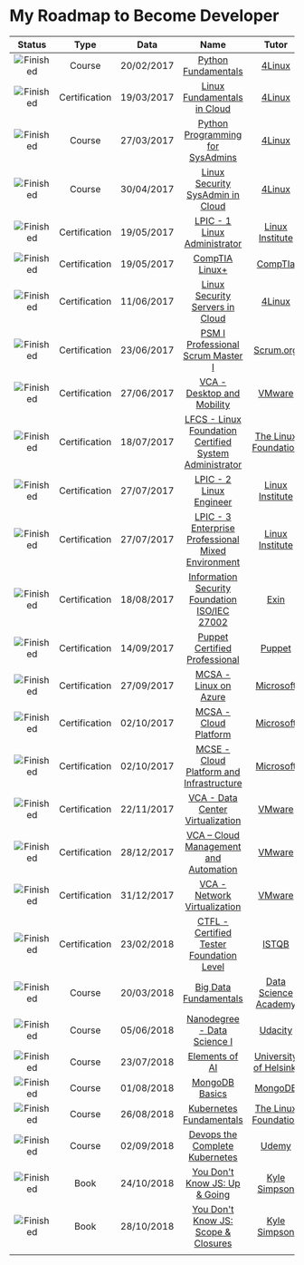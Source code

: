 

# My Roadmap to Become Developer



|          Status       |   Type        |   Data     | Name                                                      | Tutor                   |
|:---------------------:|:-------------:|:----------:|:---------------------------------------------------------:|:-----------------------:|
| ![Finished][Finished] |     Course    | 20/02/2017 | [Python Fundamentals]                                     | [4Linux]                |
| ![Finished][Finished] | Certification | 19/03/2017 | [Linux Fundamentals in Cloud]                             | [4Linux]                |
| ![Finished][Finished] |     Course    | 27/03/2017 | [Python Programming for SysAdmins]                        | [4Linux]                |
| ![Finished][Finished] |     Course    | 30/04/2017 | [Linux Security SysAdmin in Cloud]                        | [4Linux]                | 
| ![Finished][Finished] | Certification | 19/05/2017 | [LPIC - 1 Linux Administrator]                            | [Linux Institute]       |
| ![Finished][Finished] | Certification | 19/05/2017 | [CompTIA Linux+]                                          | [CompTIa]               |
| ![Finished][Finished] | Certification | 11/06/2017 | [Linux Security Servers in Cloud]                         | [4Linux]                |
| ![Finished][Finished] | Certification | 23/06/2017 | [PSM I Professional Scrum Master I]                       | [Scrum.org]             |
| ![Finished][Finished] | Certification | 27/06/2017 | [VCA - Desktop and Mobility]                              | [VMware]                |
| ![Finished][Finished] | Certification | 18/07/2017 | [LFCS - Linux Foundation Certified System Administrator]  | [The Linux Foundation]  |
| ![Finished][Finished] | Certification | 27/07/2017 | [LPIC - 2 Linux Engineer ]                                | [Linux Institute]       |
| ![Finished][Finished] | Certification | 27/07/2017 | [LPIC - 3 Enterprise Professional Mixed Environment]      | [Linux Institute]       |
| ![Finished][Finished] | Certification | 18/08/2017 | [Information Security Foundation ISO/IEC 27002]           | [Exin]                  |
| ![Finished][Finished] | Certification | 14/09/2017 | [Puppet Certified Professional]                           | [Puppet]                |
| ![Finished][Finished] | Certification | 27/09/2017 | [MCSA - Linux on Azure]                                   | [Microsoft]             |
| ![Finished][Finished] | Certification | 02/10/2017 | [MCSA - Cloud Platform]                                   | [Microsoft]             |
| ![Finished][Finished] | Certification | 02/10/2017 | [MCSE - Cloud Platform and Infrastructure]                | [Microsoft]             |
| ![Finished][Finished] | Certification | 22/11/2017 | [VCA - Data Center Virtualization]                        | [VMware]                |
| ![Finished][Finished] | Certification | 28/12/2017 | [VCA – Cloud Management and Automation]                   | [VMware]                |
| ![Finished][Finished] | Certification | 31/12/2017 | [VCA - Network Virtualization]                            | [VMware]                |
| ![Finished][Finished] | Certification | 23/02/2018 | [CTFL - Certified Tester Foundation Level]                | [ISTQB]                 |
| ![Finished][Finished] |     Course    | 20/03/2018 | [Big Data Fundamentals]                                   | [Data Science Academy]  |
| ![Finished][Finished] |     Course    | 05/06/2018 | [Nanodegree - Data Science I]                             | [Udacity]               |
| ![Finished][Finished] |     Course    | 23/07/2018 | [Elements of AI]                                          | [University of Helsinki]|
| ![Finished][Finished] |     Course    | 01/08/2018 | [MongoDB Basics]                                          | [MongoDB]               |
| ![Finished][Finished] |     Course    | 26/08/2018 | [Kubernetes Fundamentals]                                 | [The Linux Foundation]  |
| ![Finished][Finished] |     Course    | 02/09/2018 | [Devops the Complete Kubernetes]                          | [Udemy]                 |
| ![Finished][Finished] |      Book     | 24/10/2018 | [You Don't Know JS: Up & Going]                           | [Kyle Simpson]          |
| ![Finished][Finished] |      Book     | 28/10/2018 | [You Don't Know JS: Scope & Closures]                     | [Kyle Simpson]          |
|                       |               |            |                                                           |                         |


[//]: # (Reference Name)

[Python Fundamentals]: https://www.4linux.com.br/curso/python
[Linux Fundamentals in Cloud]: https://www.4linux.com.br/curso/linux-gratis
[Python Programming for SysAdmins]: https://www.4linux.com.br/curso/python-programming-sysadmins
[Linux Security SysAdmin in Cloud]: https://www.4linux.com.br/curso/linux-sysadmin-security
[LPIC - 1 Linux Administrator]: https://www.lpi.org/our-certifications/lpic-1-overview
[CompTIA Linux+]: https://certification.comptia.org/certifications/linux
[Linux Security Servers in Cloud]: https://www.4linux.com.br/curso/linux-servers-configuration-devops
[PSM I Professional Scrum Master I]: https://www.scrum.org/professional-scrum-master-i-certification
[VCA - Desktop and Mobility]: https://mylearn.vmware.com/lcms/web/portals/certification/PathDiagrams/VMware_Certification_Tracks.pdf
[LFCS - Linux Foundation Certified System Administrator]: https://training.linuxfoundation.org/certification/linux-foundation-certified-sysadmin-lfcs/
[LPIC - 2 Linux Engineer ]: https://www.lpi.org/our-certifications/lpic-2-overview
[LPIC - 3 Enterprise Professional Mixed Environment]: https://www.lpi.org/our-certifications/lpic-3-304-overview
[Information Security Foundation ISO/IEC 27002]: https://www.exin.com/certifications/information-security-foundation-based-iso-iec-27001-exam
[Puppet Certified Professional]: https://puppet.com/support-services/certification
[MCSA - Linux on Azure]: https://www.microsoft.com/en-in/learning/mcsa-linux-azure-certification.aspx
[MCSA - Cloud Platform]: https://www.microsoft.com/en-ca/learning/mcsa-cloud-platform-certification.aspx
[MCSE - Cloud Platform and Infrastructure]: https://www.microsoft.com/pt-br/learning/mcse-cloud-platform-infrastructure.aspx
[VCA - Data Center Virtualization]: https://mylearn.vmware.com/lcms/web/portals/certification/PathDiagrams/VMware_Certification_Tracks.pdf
[VCA – Cloud Management and Automation]: https://mylearn.vmware.com/lcms/web/portals/certification/PathDiagrams/VMware_Certification_Tracks.pdf
[VCA - Network Virtualization]: https://mylearn.vmware.com/lcms/web/portals/certification/PathDiagrams/VMware_Certification_Tracks.pdf
[CTFL - Certified Tester Foundation Level]: https://www.istqb.org/certification-path-root/foundation-level-2018.html
[Big Data Fundamentals]: https://www.datascienceacademy.com.br/course?courseid=big-data-fundamentos
[Nanodegree - Data Science I]: https://br.udacity.com/course/python-fundamentos-data-science--nd110
[Elements of AI]: https://www.elementsofai.com/
[MongoDB Basics]: https://university.mongodb.com/courses/M001/about
[Kubernetes Fundamentals]: https://training.linuxfoundation.org/training/kubernetes-fundamentals/
[Devops the Complete Kubernetes]: https://www.udemy.com/learn-devops-the-complete-kubernetes-course/
[You Don't Know JS: Up & Going]: https://www.amazon.com/_/dp/1491924462?tag=oreilly20-20
[You Don't Know JS: Scope & Closures]: https://www.amazon.com/You-Dont-Know-JS-Closures/dp/1449335586


[//]: # (Reference Tutor)

[4Linux]: https://www.4linux.com.br
[Linux Institute]: https://www.lpi.org
[The Linux Foundation]: https://www.linuxfoundation.org
[CompTIa]: https://www.comptia.org
[Scrum.org]: https://www.scrum.org
[VMware]: https://www.vmware.com
[Exin]: https://www.exin.com
[Puppet]: https://puppet.com
[Microsoft]: https://www.microsoft.com
[ISTQB]: https://www.istqb.org
[Udemy]: https://www.udemy.com
[Udacity]: https://www.udacity.com
[University of Helsinki]: https://www.helsinki.fi
[MongoDB]: https://www.mongodb.com
[Data Science Academy]: https://www.datascienceacademy.com.br
[Kyle Simpson]: https://github.com/getify


[//]: # (Status images)

[Finished]: (http://) "Finished"
[To-Do]: (http://) "To-Do"
